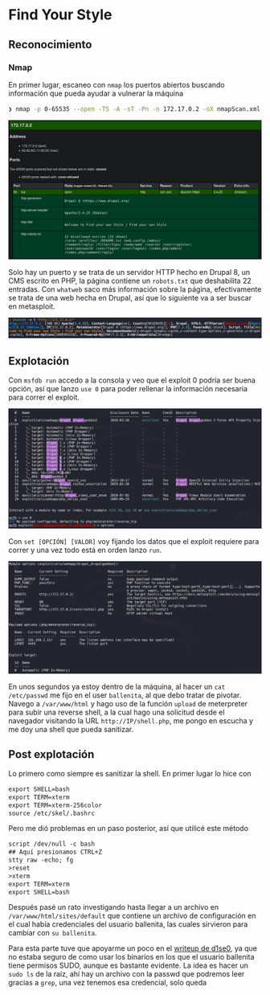 # Find Your Style
## Reconocimiento
### Nmap
En primer lugar, escaneo con `nmap` los puertos abiertos buscando información que pueda ayudar a vulnerar la máquina
```bash
❯ nmap -p 0-65535 --open -T5 -A -sT -Pn -n 172.17.0.2 -oX nmapScan.xml && xsltproc nmapScan.xml -o nmapScan.html && open nmapScan.html &>/dev/null & disown
```

![Nmap](./imgs/nmap.png)

Solo hay un puerto y se trata de un servidor HTTP hecho en Drupal 8, un CMS escrito en PHP, la página contiene un `robots.txt` que deshabilita 22 entradas. Con `whatweb` saco más información sobre la página, efectivamente se trata de una web hecha en Drupal, así que lo siguiente va a ser buscar en metasploit.

![Whatweb](./imgs/whatweb.png)

## Explotación
Con `msfdb run` accedo a la consola y veo que el exploit 0 podría ser buena opción, así que lanzo `use 0` para poder rellenar la información necesaria para correr el exploit.

![MSFDB](./imgs/msfdb.png)

Con `set [OPCIÓN] [VALOR]` voy fijando los datos que el exploit requiere para correr y una vez todo está en orden lanzo `run`.

![Options](./imgs/options.png)

En unos segundos ya estoy dentro de la máquina, al hacer un `cat /etc/passwd` me fijo en el user `ballenita`, al que debo tratar de pivotar. Navego a `/var/www/html` y hago uso de la función `upload` de meterpreter para subir una reverse shell, a la cual hago una solicitud desde el navegador visitando la URL `http://IP/shell.php`, me pongo en escucha y me doy una shell que pueda sanitizar.

## Post explotación
Lo primero como siempre es sanitizar la shell. En primer lugar lo hice con 
```
export SHELL=bash
export TERM=xterm
export TERM=xterm-256color
source /etc/skel/.bashrc
```
Pero me dió problemas en un paso posterior, así que utilicé este método
```
script /dev/null -c bash
## Aquí presionamos CTRL+Z
stty raw -echo; fg
>reset
>xterm
export TERM=xterm
export SHELL=bash
```
Después pasé un rato investigando hasta llegar a un archivo en `/var/www/html/sites/default` que contiene un archivo de configuración en el cual había credenciales del usuario ballenita, las cuales sirvieron para cambiar con `su ballenita`. 

Para esta parte tuve que apoyarme un poco en el [writeup de d1se0](https://dise0.gitbook.io/h4cker_b00k/ctf/dockerlabs/findyoustyle-dockerlabs-easy), ya que no estaba seguro de como usar los binarios en los que el usuario ballenita tiene permisos SUDO, aunque es bastante evidente.
La idea es hacer un `sudo ls` de la raíz, ahí hay un archivo con la passwd que podremos leer gracias a `grep`, una vez tenemos esa credencial, solo queda 